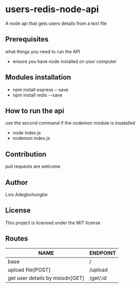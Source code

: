 # users-redis-node-api
A node api that gets users details from a text file

## Prerequisites
what things you need to run the API
* ensure you have node installed on your computer

## Modules installation
* npm install express --save
* npm install redis --save

## How to run the api
use the second command if the nodemon module is insatalled
* node index.js
* nodemon index.js

## Contribution
pull requests are welcome

## Author
Lois Adegbohungbe

## License
This project is licensed under the MIT license

## Routes
|                   NAME                         |   ENDPOINT            |
| -----------------------------------------------| ----------------------|
| base                                           |      /                |
| upload file[POST]                              | /upload               |
| get user details by msisdn[GET]                | /get/:id              |



